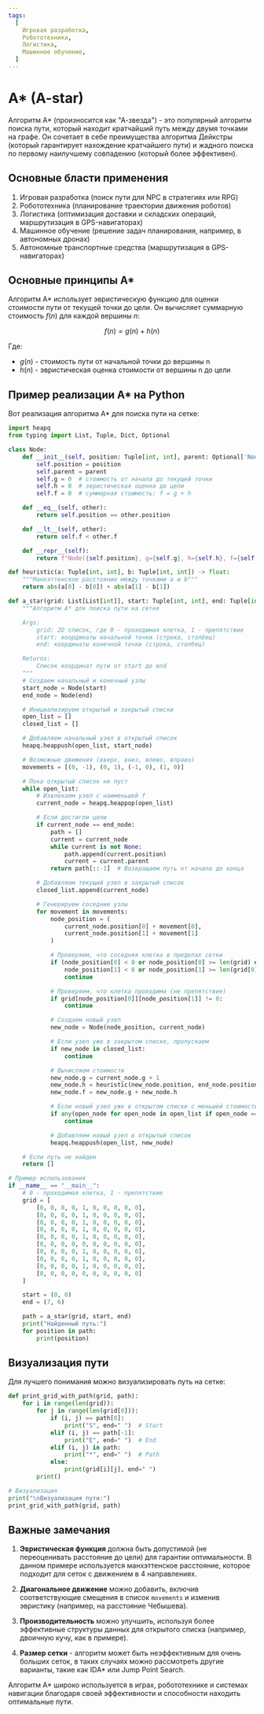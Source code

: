 ```yaml
---
tags:
  [
    Игровая разработка,
    Робототехника,
    Логистика,
    Машинное обучение,
  ]
---
```


# A\* (A-star)

Алгоритм A\* (произносится как "А-звезда") - это популярный алгоритм поиска пути, который находит кратчайший путь между двумя точками на графе. Он сочетает в себе преимущества алгоритма Дейкстры (который гарантирует нахождение кратчайшего пути) и жадного поиска по первому наилучшему совпадению (который более эффективен).

## Основные бласти применения

1. Игровая разработка (поиск пути для NPC в стратегиях или RPG)
2. Робототехника (планирование траектории движения роботов)
3. Логистика (оптимизация доставки и складских операций, маршрутизация в GPS-навигаторах)
4. Машинное обучение (решение задач планирования, например, в автономных дронах)
5. Автономные транспортные средства (маршрутизация в GPS-навигаторах)

## Основные принципы A\*

Алгоритм A\* использует эвристическую функцию для оценки стоимости пути от текущей точки до цели. Он вычисляет суммарную стоимость $f(n)$ для каждой вершины $n$:

$$
f(n) = g(n) + h(n)
$$

Где:

- $g(n)$ - стоимость пути от начальной точки до вершины n
- $h(n)$ - эвристическая оценка стоимости от вершины n до цели

## Пример реализации A\* на Python

Вот реализация алгоритма A\* для поиска пути на сетке:

```python
import heapq
from typing import List, Tuple, Dict, Optional

class Node:
    def __init__(self, position: Tuple[int, int], parent: Optional['Node'] = None):
        self.position = position
        self.parent = parent
        self.g = 0  # стоимость от начала до текущей точки
        self.h = 0  # эвристическая оценка до цели
        self.f = 0  # суммарная стоимость: f = g + h

    def __eq__(self, other):
        return self.position == other.position

    def __lt__(self, other):
        return self.f < other.f

    def __repr__(self):
        return f"Node({self.position}, g={self.g}, h={self.h}, f={self.f})"

def heuristic(a: Tuple[int, int], b: Tuple[int, int]) -> float:
    """Манхэттенское расстояние между точками a и b"""
    return abs(a[0] - b[0]) + abs(a[1] - b[1])

def a_star(grid: List[List[int]], start: Tuple[int, int], end: Tuple[int, int]) -> List[Tuple[int, int]]:
    """Алгоритм A* для поиска пути на сетке

    Args:
        grid: 2D список, где 0 - проходимая клетка, 1 - препятствие
        start: координаты начальной точки (строка, столбец)
        end: координаты конечной точки (строка, столбец)

    Returns:
        Список координат пути от start до end
    """
    # Создаем начальный и конечный узлы
    start_node = Node(start)
    end_node = Node(end)

    # Инициализируем открытый и закрытый списки
    open_list = []
    closed_list = []

    # Добавляем начальный узел в открытый список
    heapq.heappush(open_list, start_node)

    # Возможные движения (вверх, вниз, влево, вправо)
    movements = [(0, -1), (0, 1), (-1, 0), (1, 0)]

    # Пока открытый список не пуст
    while open_list:
        # Извлекаем узел с наименьшей f
        current_node = heapq.heappop(open_list)

        # Если достигли цели
        if current_node == end_node:
            path = []
            current = current_node
            while current is not None:
                path.append(current.position)
                current = current.parent
            return path[::-1]  # Возвращаем путь от начала до конца

        # Добавляем текущий узел в закрытый список
        closed_list.append(current_node)

        # Генерируем соседние узлы
        for movement in movements:
            node_position = (
                current_node.position[0] + movement[0],
                current_node.position[1] + movement[1]
            )

            # Проверяем, что соседняя клетка в пределах сетки
            if (node_position[0] < 0 or node_position[0] >= len(grid) or
                node_position[1] < 0 or node_position[1] >= len(grid[0])):
                continue

            # Проверяем, что клетка проходима (не препятствие)
            if grid[node_position[0]][node_position[1]] != 0:
                continue

            # Создаем новый узел
            new_node = Node(node_position, current_node)

            # Если узел уже в закрытом списке, пропускаем
            if new_node in closed_list:
                continue

            # Вычисляем стоимости
            new_node.g = current_node.g + 1
            new_node.h = heuristic(new_node.position, end_node.position)
            new_node.f = new_node.g + new_node.h

            # Если новый узел уже в открытом списке с меньшей стоимостью, пропускаем
            if any(open_node for open_node in open_list if open_node == new_node and open_node.g <= new_node.g):
                continue

            # Добавляем новый узел в открытый список
            heapq.heappush(open_list, new_node)

    # Если путь не найден
    return []

# Пример использования
if __name__ == "__main__":
    # 0 - проходимая клетка, 1 - препятствие
    grid = [
        [0, 0, 0, 0, 1, 0, 0, 0, 0, 0],
        [0, 0, 0, 0, 1, 0, 0, 0, 0, 0],
        [0, 0, 0, 0, 1, 0, 0, 0, 0, 0],
        [0, 0, 0, 0, 1, 0, 0, 0, 0, 0],
        [0, 0, 0, 0, 1, 0, 0, 0, 0, 0],
        [0, 0, 0, 0, 0, 0, 0, 0, 0, 0],
        [0, 0, 0, 0, 1, 0, 0, 0, 0, 0],
        [0, 0, 0, 0, 1, 0, 0, 0, 0, 0],
        [0, 0, 0, 0, 1, 0, 0, 0, 0, 0],
        [0, 0, 0, 0, 0, 0, 0, 0, 0, 0]
    ]

    start = (0, 0)
    end = (7, 6)

    path = a_star(grid, start, end)
    print("Найденный путь:")
    for position in path:
        print(position)
```

## Визуализация пути

Для лучшего понимания можно визуализировать путь на сетке:

```python
def print_grid_with_path(grid, path):
    for i in range(len(grid)):
        for j in range(len(grid[0])):
            if (i, j) == path[0]:
                print("S", end=" ")  # Start
            elif (i, j) == path[-1]:
                print("E", end=" ")  # End
            elif (i, j) in path:
                print("*", end=" ")  # Path
            else:
                print(grid[i][j], end=" ")
        print()

# Визуализация
print("\nВизуализация пути:")
print_grid_with_path(grid, path)
```

## Важные замечания

1. **Эвристическая функция** должна быть допустимой (не переоценивать расстояние до цели) для гарантии оптимальности. В данном примере используется манхэттенское расстояние, которое подходит для сеток с движением в 4 направлениях.

2. **Диагональное движение** можно добавить, включив соответствующие смещения в список `movements` и изменив эвристику (например, на расстояние Чебышева).

3. **Производительность** можно улучшить, используя более эффективные структуры данных для открытого списка (например, двоичную кучу, как в примере).

4. **Размер сетки** - алгоритм может быть неэффективным для очень больших сеток, в таких случаях можно рассмотреть другие варианты, такие как IDA\* или Jump Point Search.

Алгоритм A\* широко используется в играх, робототехнике и системах навигации благодаря своей эффективности и способности находить оптимальные пути.

